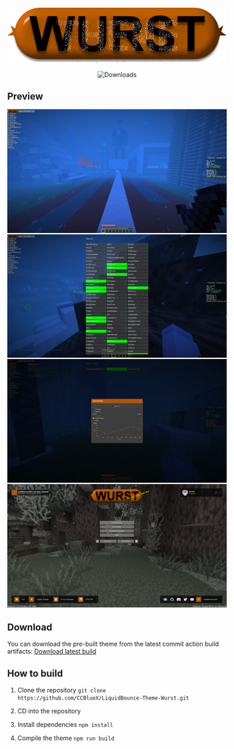 [![wurst-logo](/.github/img/wurst-logo.png)](https://www.wurstclient.net)

<p align="center">
    <img src="https://img.shields.io/github/downloads/CCBlueX/LiquidBounce-Theme-Wurst/total?label=Github%20Downloads" alt="Downloads">
</p>

## Preview
![ingame-hud](/.github/img/ingame-hud.png)
![clickgui](/.github/img/clickgui.png)
![clickgui-settings](/.github/img/clickgui-settings.png)
![title](/.github/img/title.png)

## Download

You can download the pre-built theme from the latest commit action build artifacts: [Download latest build](https://github.com/CCBlueX/LiquidBounce-Theme-Wurst/actions)

## How to build

1. Clone the repository `git clone https://github.com/CCBlueX/LiquidBounce-Theme-Wurst.git`

2. CD into the repository

3. Install dependencies `npm install`

4. Compile the theme `npm run build`
